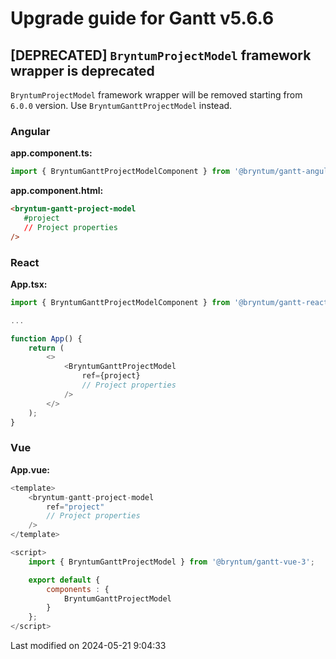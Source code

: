 # Upgrade guide for Gantt v5.6.6

## [DEPRECATED] `BryntumProjectModel` framework wrapper is deprecated

`BryntumProjectModel` framework wrapper will be removed starting from `6.0.0` version.
Use `BryntumGanttProjectModel` instead.

### Angular

**app.component.ts:**

```typescript
import { BryntumGanttProjectModelComponent } from '@bryntum/gantt-angular';
```

**app.component.html:**

```html
<bryntum-gantt-project-model
   #project
   // Project properties   
/>
```

### React

**App.tsx:**

```typescript
import { BryntumGanttProjectModelComponent } from '@bryntum/gantt-react';

...

function App() {
    return (
        <>
            <BryntumGanttProjectModel
                ref={project}
                // Project properties
            />
        </>
    );
}
```

### Vue

**App.vue:**

```javascript
<template>
    <bryntum-gantt-project-model
        ref="project"
        // Project properties
    />
</template>

<script>
    import { BryntumGanttProjectModel } from '@bryntum/gantt-vue-3';

    export default {
        components : {
            BryntumGanttProjectModel
        }
    };
</script>
```


<p class="last-modified">Last modified on 2024-05-21 9:04:33</p>